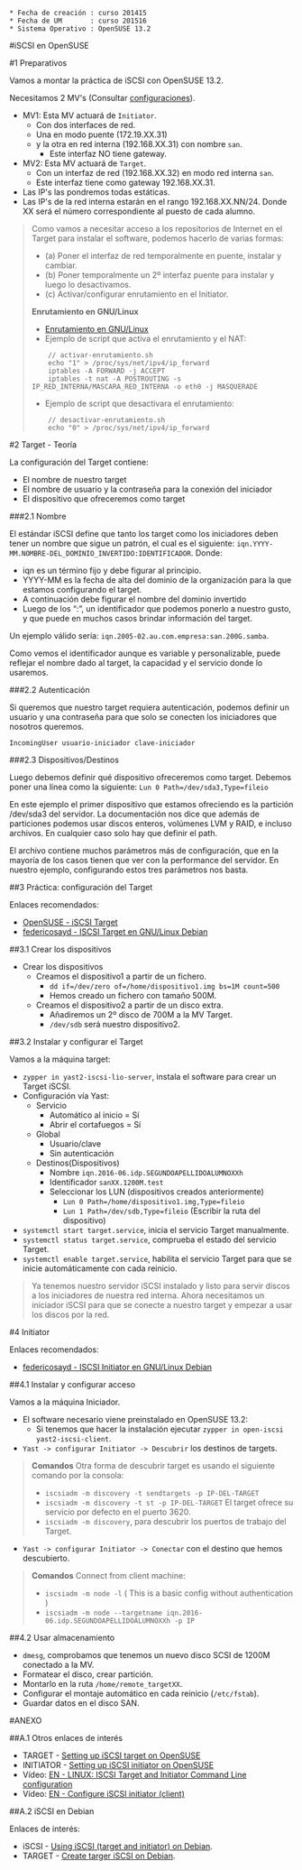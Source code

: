 ```
* Fecha de creación : curso 201415
* Fecha de UM       : curso 201516
* Sistema Operativo : OpenSUSE 13.2
```

#iSCSI en OpenSUSE

#1 Preparativos

Vamos a montar la práctica de iSCSI con OpenSUSE 13.2.

Necesitamos 2 MV's (Consultar [configuraciones](../../global/configuracion-aula109.md)).
* MV1: Esta MV actuará de `Initiator`.
    * Con dos interfaces de red. 
    * Una en modo puente (172.19.XX.31) 
    * y la otra en red interna (192.168.XX.31) con nombre `san`.
        * Este interfaz NO tiene gateway.
* MV2: Esta MV actuará de `Target`. 
    * Con un interfaz de red (192.168.XX.32) en modo red interna `san`. 
    * Este interfaz tiene como gateway 192.168.XX.31.
* Las IP's las pondremos todas estáticas.
* Las IP's de la red interna estarán en el rango 192.168.XX.NN/24.
Donde XX será el número correspondiente al puesto de cada alumno.

> Como vamos a necesitar acceso a los repositorios de Internet en el Target 
para instalar el software, podemos hacerlo de varias formas:
> * (a) Poner el interfaz de red temporalmente en puente, instalar y cambiar.
> * (b) Poner temporalmente un 2º interfaz puente para instalar y luego lo desactivamos.
> * (c) Activar/configurar enrutamiento en el Initiator.
>    
> **Enrutamiento en GNU/Linux**
>
> * [Enrutamiento en GNU/Linux](http://www.ite.educacion.es/formacion/materiales/85/cd/linux/m6/enrutamiento_en_linux.html)
> *  Ejemplo de script que activa el enrutamiento y el NAT:
> ```
>     // activar-enrutamiento.sh
>     echo "1" > /proc/sys/net/ipv4/ip_forward
>     iptables -A FORWARD -j ACCEPT
>     iptables -t nat -A POSTROUTING -s IP_RED_INTERNA/MASCARA_RED_INTERNA -o eth0 -j MASQUERADE
> ```
> *  Ejemplo de script que desactivara el enrutamiento:
> ```
>     // desactivar-enrutamiento.sh
>     echo "0" > /proc/sys/net/ipv4/ip_forward
> ```

#2 Target - Teoría 

La configuración del Target contiene:
* El nombre de nuestro target
* El nombre de usuario y la contraseña para la conexión del iniciador
* El dispositivo que ofreceremos como target

###2.1 Nombre

El estándar iSCSI define que tanto los target como los iniciadores deben 
tener un nombre que sigue un patrón, 
el cual es el siguiente: `iqn.YYYY-MM.NOMBRE-DEL_DOMINIO_INVERTIDO:IDENTIFICADOR`. 
Donde:
* iqn es un término fijo y debe figurar al principio.
* YYYY-MM es la fecha de alta del dominio de la organización para la que estamos configurando el target.
* A continuación debe figurar el nombre del dominio invertido
* Luego de los “:”, un identificador que podemos ponerlo a nuestro gusto, y que 
puede en muchos casos brindar información del target.

Un ejemplo válido sería: `iqn.2005-02.au.com.empresa:san.200G.samba`.

Como vemos el identificador aunque es variable y personalizable, puede 
reflejar el nombre dado al target, la capacidad y el servicio donde lo usaremos.

###2.2 Autenticación

Si queremos que nuestro target requiera autenticación, podemos definir 
un usuario y una contraseña para que solo se conecten los iniciadores que nosotros queremos.

`IncomingUser usuario-iniciador clave-iniciador`

###2.3 Dispositivos/Destinos

Luego debemos definir qué dispositivo ofreceremos como target. 
Debemos poner una línea como la siguiente: `Lun 0 Path=/dev/sda3,Type=fileio`

En este ejemplo el primer dispositivo que estamos ofreciendo es la 
partición /dev/sda3 del servidor. La documentación nos dice que además 
de particiones podemos usar discos enteros, volúmenes LVM y RAID, 
e incluso archivos. En cualquier caso solo hay que definir el path.

El archivo contiene muchos parámetros más de configuración, 
que en la mayoría de los casos tienen que ver con la performance del servidor. 
En nuestro ejemplo, configurando estos tres parámetros nos basta.

##3 Práctica: configuración del Target

Enlaces recomendados:
* [OpenSUSE - iSCSI Target](http://es.opensuse.org/iSCSI)
* [federicosayd - ISCSI Target en GNU/Linux Debian](https://federicosayd.wordpress.com/2007/09/11/instalando-un-target-iscsi/)

##3.1 Crear los dispositivos

* Crear los dispositivos
    * Creamos el dispositivo1 a partir de un fichero.
        * `dd if=/dev/zero of=/home/dispositivo1.img bs=1M count=500`
        * Hemos creado un fichero con tamaño 500M.
    * Creamos el dispositivo2 a partir de un disco extra.
        * Añadiremos un 2º disco de 700M a la MV Target.
        * `/dev/sdb` será nuestro dispositivo2.

##3.2 Instalar y configurar el Target

Vamos a la máquina target:
* `zypper in yast2-iscsi-lio-server`, instala el software para crear un Target iSCSI.
* Configuración vía Yast:
    * Servicio
        * Automático al inicio = Sí
        * Abrir el cortafuegos = Sí
    * Global
        * Usuario/clave
        * Sin autenticación
    * Destinos(Dispositivos)
        * Nombre `iqn.2016-06.idp.SEGUNDOAPELLIDOALUMNOXXh`
        * Identificador `sanXX.1200M.test`
        * Seleccionar los LUN (dispositivos creados anteriormente)
            * `Lun 0 Path=/home/dispositivo1.img,Type=fileio`
            * `Lun 1 Path=/dev/sdb,Type=fileio` (Escribir la ruta del dispositivo)
* `systemctl start target.service`, inicia el servicio Target manualmente.
* `systemctl status target.service`, comprueba el estado del servicio Target.
* `systemctl enable target.service`, habilita el servicio Target para que se inicie automáticamente con cada reinicio.

> Ya tenemos nuestro servidor iSCSI instalado y listo para servir discos a los iniciadores de nuestra red interna. 
> Ahora necesitamos un iniciador iSCSI para que se conecte a nuestro target y empezar a usar los discos por la red.

#4 Initiator

Enlaces recomendados:
* [federicosayd - ISCSI Initiator en GNU/Linux Debian](http://federicosayd.wordpress.com/2007/09/13/montando-un-iniciador-iscsi-en-linux)

##4.1 Instalar y configurar acceso

Vamos a la máquina Iniciador.
* El software necesario viene preinstalado en OpenSUSE 13.2:
    *  Si tenemos que hacer la instalación ejecutar `zypper in open-iscsi yast2-iscsi-client`.
* `Yast -> configurar Initiator -> Descubrir` los destinos de targets.

> **Comandos**
> Otra forma de descubrir target es usando el siguiente comando por la consola:
> * `iscsiadm -m discovery -t sendtargets -p IP-DEL-TARGET`
> * `iscsiadm -m discovery -t st -p IP-DEL-TARGET`
> El target ofrece su servicio por defecto en el puerto 3620.
> * `iscsiadm -m discovery`, para descubrir los puertos de trabajo del Target.

* `Yast -> configurar Initiator -> Conectar` con el destino que hemos descubierto.

> **Comandos**
> Connect from client machine: 
> * `iscsiadm -m node -l` ( This is a basic config without authentication )
> * `iscsiadm -m node --targetname iqn.2016-06.idp.SEGUNDOAPELLIDOALUMNOXXh -p IP`

##4.2 Usar almacenamiento

* `dmesg`, comprobamos que tenemos un nuevo disco SCSI de 1200M conectado a la MV.
* Formatear el disco, crear partición.
* Montarlo en la ruta `/home/remote_targetXX`.
* Configurar el montaje automático en cada reinicio (`/etc/fstab`).
* Guardar datos en el disco SAN.


#ANEXO

##A.1 Otros enlaces de interés

* TARGET - [Setting up iSCSI target on OpenSUSE](https://www.suse.com/documentation/sles10/book_sle_reference/data/sec_inst_system_iscsi_target.html)
* INITIATOR - [Setting up iSCSI initiator on OpenSUSE](https://www.suse.com/documentation/sles11/stor_admin/data/sec_inst_system_iscsi_initiator.html) 
* Vídeo: [EN - LINUX: ISCSI Target and Initiator Command Line configuration](https://youtu.be/5yMSxqUs4ys) 
* Vídeo: [EN - Configure iSCSI initiator (client)](https://youtu.be/8UojNONhQDo) 

##A.2 iSCSI en Debian

Enlaces de interés:
* iSCSI - [Using iSCSI (target and initiator) on Debian](https://www.howtoforge.com/using-iscsi-on-debian-lenny-initiator-and-target).
* TARGET - [Create targer iSCSI on Debian](https://wiki.debian.org/SAN/iSCSI/iscsitarget). 
